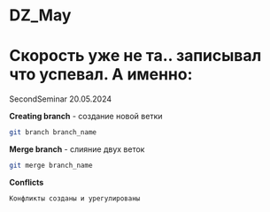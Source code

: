 # DZ_May

# Скорость уже не та.. записывал что успевал. А именно:

SecondSeminar
20.05.2024

**Creating branch** - создание новой ветки
```sh
git branch branch_name
```

**Merge branch** - слияние двух веток
```sh
git merge branch_name
```

**Conflicts**
```sh
Конфликты созданы и урегулированы
```
